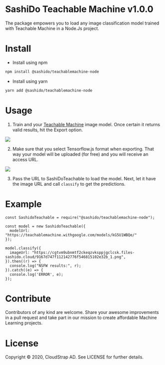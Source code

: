 # SashiDo Teachable Machine v1.0.0

The package empowers you to load any image classification model trained with Teachable Machine in a Node.Js project.

# Install

- Install using npm 

```sh
npm install @sashido/teachablemachine-node
```

- Install using yarn

```sh
yarn add @sashido/teachablemachine-node
```


# Usage

1. Train and your [Teachable Machine](https://teachablemachine.withgoogle.com/train) image model. Once certain it returns valid results, hit the Export option.

![](https://media-blog.sashido.io/content/images/2020/08/export_model_cursor.png)

2. Make sure that you select Tensorflow.js format when exporting. That way your model will be uploaded (for free) and you will receive an access URL.

![  ](https://media-blog.sashido.io/content/images/2020/08/export_tendorflow.js.png)

3. Pass the URL to SashiDoTeachable to load the model. Next, let it have the image URL and call `classify` to get the predictions.

# Example
```
const SashidoTeachable = require("@sashido/teachablemachine-node");

const model = new SashidoTeachable({
  modelUrl: "https://teachablemachine.withgoogle.com/models/kG5U1WBQe/"
});

model.classify({
  imageUrl: "https://cgtvm9ubnmtf2ckeqzvksppjgclcsk.files-sashido.cloud/9167d747f112142776f546815102e32b_1.png",
}).then((r) => {
  console.log("NSFW results:", r);
}).catch((e) => {
  console.log('ERROR', e);
});
```
# Contribute

Contributors of any kind are welcome. Share your awesome improvements in a pull request and take part in our mission to create affordable Machine Learning projects. 

# License

Copyright © 2020, CloudStrap AD. See LICENSE for further details.
